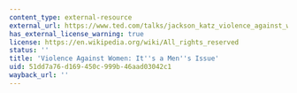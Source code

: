 ```yaml
---
content_type: external-resource
external_url: https://www.ted.com/talks/jackson_katz_violence_against_women_it_s_a_men_s_issue
has_external_license_warning: true
license: https://en.wikipedia.org/wiki/All_rights_reserved
status: ''
title: 'Violence Against Women: It''s a Men''s Issue'
uid: 51dd7a76-d169-450c-999b-46aad03042c1
wayback_url: ''
---
```


